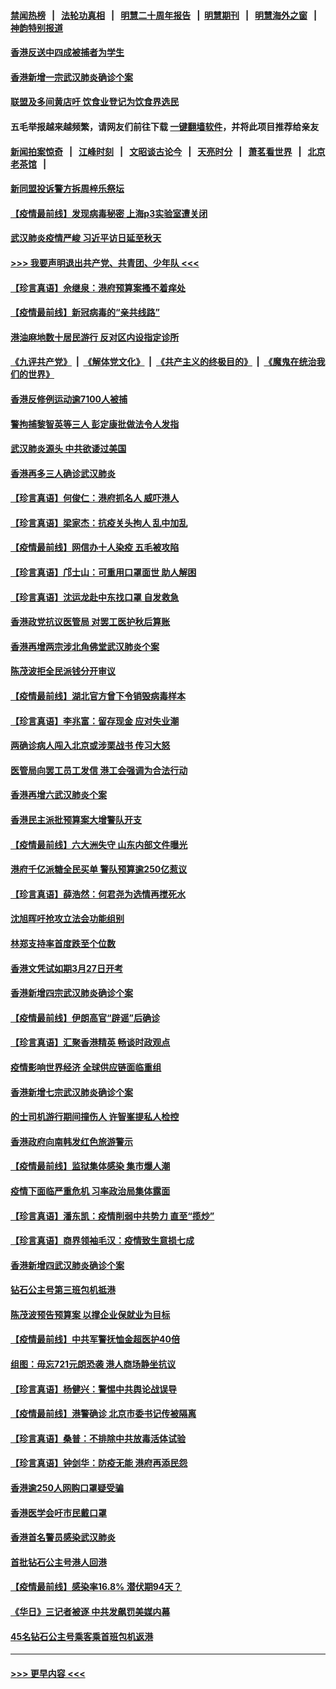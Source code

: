 #### [禁闻热榜](热点新闻.md?=0)  &nbsp;&nbsp;|&nbsp;&nbsp; [法轮功真相](https://github.com/gfw-breaker/truth/blob/master/README.md?=0) &nbsp;&nbsp;|&nbsp;&nbsp; [明慧二十周年报告](https://github.com/gfw-breaker/mh-reports/blob/master/README.md?=0) &nbsp;&nbsp;|&nbsp;&nbsp;[明慧期刊](https://github.com/gfw-breaker/mh-qikan) &nbsp;&nbsp;|&nbsp;&nbsp; [明慧海外之窗](https://github.com/gfw-breaker/mh-news/blob/master/README.md?=0) &nbsp;&nbsp;|&nbsp;&nbsp; [神韵特别报道](https://github.com/gfw-breaker/mh-news/blob/master/shenyun.md?=0)
#### [香港反送中四成被捕者为学生](../pages/nsc415/n11910730.md?t=03031102) 
#### [香港新增一宗武汉肺炎确诊个案](../pages/nsc415/n11910724.md?t=03031102) 
#### [联盟及多间黄店吁 饮食业登记为饮食界选民](../pages/nsc415/n11910718.md?t=03031102) 
#### 五毛举报越来越频繁，请网友们前往下载 [一键翻墙软件](https://github.com/gfw-breaker/ssr-accounts)，并将此项目推荐给亲友
#### [新闻拍案惊奇](https://github.com/gfw-breaker/banned-news/blob/master/pages/link4.md) &nbsp;&nbsp;|&nbsp;&nbsp; [江峰时刻](https://github.com/gfw-breaker/banned-news/blob/master/pages/link4.md) &nbsp;&nbsp;|&nbsp;&nbsp; [文昭谈古论今](https://github.com/gfw-breaker/banned-news/blob/master/pages/link4.md) &nbsp;&nbsp;|&nbsp;&nbsp; [天亮时分](https://github.com/gfw-breaker/banned-news/blob/master/pages/link4.md) &nbsp;&nbsp;|&nbsp;&nbsp; [萧茗看世界](https://github.com/gfw-breaker/banned-news/blob/master/pages/link4.md) &nbsp;&nbsp;|&nbsp;&nbsp; [北京老茶馆](https://github.com/gfw-breaker/banned-news/blob/master/pages/link4.md) &nbsp;&nbsp;|&nbsp;&nbsp; 
#### [新同盟投诉警方拆周梓乐祭坛](../pages/nsc415/n11910707.md?t=03031102) 
#### [【疫情最前线】发现病毒秘密 上海p3实验室遭关闭](../pages/nsc415/n11910640.md?t=03031102) 
#### [武汉肺炎疫情严峻 习近平访日延至秋天](../pages/nsc415/n11910570.md?t=03031102) 
#### [>>> 我要声明退出共产党、共青团、少年队 <<<](https://github.com/begood0513/goodnews/blob/master/quit/letter.md) 
#### [【珍言真语】佘继泉：港府预算案搔不着痒处](../pages/nsc415/n11910011.md?t=03031102) 
#### [【疫情最前线】新冠病毒的“亲共线路”](../pages/nsc415/n11907734.md?t=03031102) 
#### [港油麻地数十居民游行 反对区内设指定诊所](../pages/nsc415/n11907900.md?t=03031102) 
#### [《九评共产党》](https://github.com/begood0513/9ping.md/blob/master/README.md) &nbsp;|&nbsp; [《解体党文化》](../../../../jtdwh.md/blob/master/README.md)  &nbsp;|&nbsp; [《共产主义的终极目的》](../../../../gczydzjmd.md/blob/master/README.md) &nbsp;|&nbsp; [《魔鬼在统治我们的世界》](../../../../mgztzwmdsj.md/blob/master/README.md) 
#### [香港反修例运动逾7100人被捕](../pages/nsc415/n11907922.md?t=03031102) 
#### [警拘捕黎智英等三人 彭定康批做法令人发指](../pages/nsc415/n11907905.md?t=03031102) 
#### [武汉肺炎源头 中共欲诿过美国](../pages/nsc415/n11907665.md?t=03031102) 
#### [香港再多三人确诊武汉肺炎](../pages/nsc415/n11907846.md?t=03031102) 
#### [【珍言真语】何俊仁：港府抓名人 威吓港人](../pages/nsc415/n11907561.md?t=03031102) 
#### [【珍言真语】梁家杰：抗疫关头拘人 乱中加乱](../pages/nsc415/n11907444.md?t=03031102) 
#### [【疫情最前线】网信办十人染疫 五毛被攻陷](../pages/nsc415/n11903757.md?t=03031102) 
#### [【珍言真语】邝士山：可重用口罩面世 助人解困](../pages/nsc415/n11903875.md?t=03031102) 
#### [【珍言真语】沈运龙赴中东找口罩 自发救急](../pages/nsc415/n11903291.md?t=03031102) 
#### [香港政党抗议医管局 对罢工医护秋后算账](../pages/nsc415/n11901746.md?t=03031102) 
#### [香港再增两宗涉北角佛堂武汉肺炎个案](../pages/nsc415/n11901737.md?t=03031102) 
#### [陈茂波拒全民派钱分开审议](../pages/nsc415/n11901672.md?t=03031102) 
#### [【疫情最前线】湖北官方曾下令销毁病毒样本](../pages/nsc415/n11901518.md?t=03031102) 
#### [【珍言真语】李兆富：留存现金 应对失业潮](../pages/nsc415/n11901448.md?t=03031102) 
#### [两确诊病人闯入北京或涉栗战书 传习大怒](../pages/nsc415/n11901180.md?t=03031102) 
#### [医管局向罢工员工发信 港工会强调为合法行动](../pages/nsc415/n11898870.md?t=03031102) 
#### [香港再增六武汉肺炎个案](../pages/nsc415/n11898843.md?t=03031102) 
#### [香港民主派批预算案大增警队开支](../pages/nsc415/n11898813.md?t=03031102) 
#### [【疫情最前线】六大洲失守 山东内部文件曝光](../pages/nsc415/n11898455.md?t=03031102) 
#### [港府千亿派糖全民买单 警队预算逾250亿惹议](../pages/nsc415/n11898608.md?t=03031102) 
#### [【珍言真语】薛浩然：何君尧为选情再搅死水](../pages/nsc415/n11898269.md?t=03031102) 
#### [沈旭晖吁抢攻立法会功能组别](../pages/nsc415/n11896084.md?t=03031102) 
#### [林郑支持率首度跌至个位数](../pages/nsc415/n11896058.md?t=03031102) 
#### [香港文凭试如期3月27日开考](../pages/nsc415/n11896055.md?t=03031102) 
#### [香港新增四宗武汉肺炎确诊个案](../pages/nsc415/n11896040.md?t=03031102) 
#### [【疫情最前线】伊朗高官“辟谣”后确诊](../pages/nsc415/n11895902.md?t=03031102) 
#### [【珍言真语】汇聚香港精英 畅谈时政观点](../pages/nsc415/n11895733.md?t=03031102) 
#### [疫情影响世界经济 全球供应链面临重组](../pages/nsc415/n11895634.md?t=03031102) 
#### [香港新增七宗武汉肺炎确诊个案](../pages/nsc415/n11893498.md?t=03031102) 
#### [的士司机游行期间撞伤人 许智峯提私人检控](../pages/nsc415/n11893483.md?t=03031102) 
#### [香港政府向南韩发红色旅游警示](../pages/nsc415/n11893398.md?t=03031102) 
#### [【疫情最前线】监狱集体感染 集市爆人潮](../pages/nsc415/n11893181.md?t=03031102) 
#### [疫情下面临严重危机  习率政治局集体露面](../pages/nsc415/n11893305.md?t=03031102) 
#### [【珍言真语】潘东凯：疫情削弱中共势力 直至“揽炒”](../pages/nsc415/n11892866.md?t=03031102) 
#### [【珍言真语】商界领袖毛汉：疫情致生意损七成](../pages/nsc415/n11890348.md?t=03031102) 
#### [香港新增四武汉肺炎确诊个案](../pages/nsc415/n11890610.md?t=03031102) 
#### [钻石公主号第三班包机抵港](../pages/nsc415/n11890645.md?t=03031102) 
#### [陈茂波预告预算案 以撑企业保就业为目标](../pages/nsc415/n11890574.md?t=03031102) 
#### [【疫情最前线】中共军警抚恤金超医护40倍](../pages/nsc415/n11890458.md?t=03031102) 
#### [组图：毋忘721元朗恐袭 港人商场静坐抗议](../pages/nsc415/n11876882.md?t=03031102) 
#### [【珍言真语】杨健兴：警惕中共舆论战误导](../pages/nsc415/n11888131.md?t=03031102) 
#### [【疫情最前线】港警确诊 北京市委书记传被隔离](../pages/nsc415/n11886872.md?t=03031102) 
#### [【珍言真语】桑普：不排除中共放毒活体试验](../pages/nsc415/n11886832.md?t=03031102) 
#### [【珍言真语】钟剑华：防疫无能 港府再添民怨](../pages/nsc415/n11884504.md?t=03031102) 
#### [香港逾250人网购口罩疑受骗](../pages/nsc415/n11884388.md?t=03031102) 
#### [香港医学会吁市民戴口罩](../pages/nsc415/n11884367.md?t=03031102) 
#### [香港首名警员感染武汉肺炎](../pages/nsc415/n11884357.md?t=03031102) 
#### [首批钻石公主号港人回港](../pages/nsc415/n11884333.md?t=03031102) 
#### [【疫情最前线】感染率16.8% 潜伏期94天？](../pages/nsc415/n11884256.md?t=03031102) 
#### [《华日》三记者被逐 中共发飙罚美媒内幕](../pages/nsc415/n11884184.md?t=03031102) 
#### [45名钻石公主号乘客乘首班包机返港](../pages/nsc415/n11881770.md?t=03031102) 

----
#### [ >>> 更早内容 <<< ](../indexes/nsc415-earlier.md)
